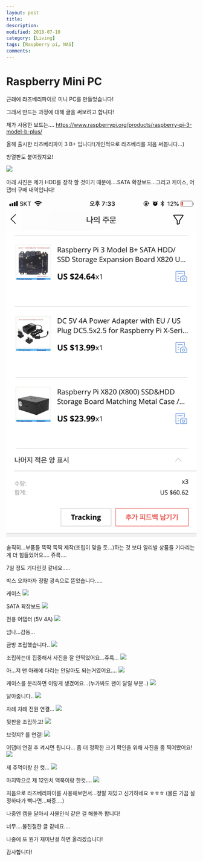 ```yaml
---
layout: post
title:
description:
modified: 2018-07-10
category: [Living]
tags: [Raspberry pi, NAS]
comments: 
---
```


# Raspberry Mini PC

근래에 라즈베리파이로 미니 PC를 만들었습니다!

그래서 만드는 과정에 대해 글을 써보려고 합니다!

제가 사용한 보드는....
https://www.raspberrypi.org/products/raspberry-pi-3-model-b-plus/

올해 출시한 라즈베리파이 3 B+ 입니다!(개인적으로 라즈베리를 처음 써봅니다...)

방열판도 붙여줬지요!

<img src='./image/pi/01.jpg'>

아래 사진은 제가 HDD를 장착 할 것이기 때문에....SATA 확장보드...그리고 케이스, 어댑터 구매 내역입니다!

<img src='./image/pi/02.jpg'>

솔직히...부품들 뚝딱 뚝딱 제작(조립이 맞을 듯...)하는 것 보다 알리발 상품들 기다리는게 더 힘들었어요.... 쥬륵....

7일 정도 기다린것 같네요.....

박스 오자마자 정말 광속으로 뜯었습니다.....

케이스
<img src='./image/pi/03.jpg'>

SATA 확장보드
<img src='./image/pi/04.jpg'>

전용 어댑터 (5V 4A)
<img src='./image/pi/05.jpg'>

넘나...감동...

금방 조립했습니다..
<img src='./image/pi/06.jpg'>


조립하는데 집중해서 사진을 잘 안찍었어요...쥬륵...
<img src='./image/pi/07.jpg'>


아...저 맨 아래에 다리는 안달아도 되는거였어요....
<img src='./image/pi/08.jpg'>


케이스를 분리하면 이렇게 생겼어요...(누가봐도 팬이 달릴 부분..)
<img src='./image/pi/09.jpg'>


달아줍니다..
<img src='./image/pi/10.jpg'>


차례 차례 전원 연결...
<img src='./image/pi/11.jpg'>


뒷판을 조립하고!
<img src='./image/pi/12.jpg'>


브릿지? 를 연결!
<img src='./image/pi/13.jpg'>


어댑터 연결 후 켜시면 됩니다...
좀 더 정확한 크기 확인을 위해 사진을 좀 찍어봤어요!
<img src='./image/pi/14.jpg'>


제 주먹이랑 한 컷...
<img src='./image/pi/15.jpg'>


마지막으로 제 12인치 맥북이랑 한컷....
<img src='./image/pi/15.jpg'>

처음으로 라즈베리파이를 사용해보면서...정말 재밌고 신기하네요 ㅎㅎㅎ
(물론 가끔 설정하다가 뻑나면...짜증....)

나중엔 캠을 달아서 사물인식 같은 걸 해볼까 합니다!

너무....불친절한 글 같네요....

나중에 또 뭔가 재미난걸 하면 올리겠습니다!

감사합니다!

